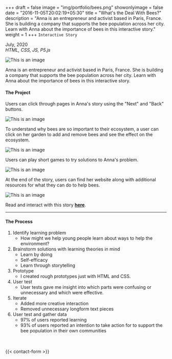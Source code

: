 +++
draft = false
image = "img/portfolio/bees.png"
showonlyimage = false
date = "2016-11-05T20:02:19+05:30"
title = "What's the Deal With Bees?"
description = "Anna is an entrepreneur and activist based in Paris, France. She is building a company that supports the bee population across her city. Learn with Anna about the importance of bees in this interactive story."
weight = 1
+++
`Interactive Story`

July, 2020  
*HTML, CSS, JS, P5.js*

<!--more-->

![This is an image](/img/portfolio/bees.png)

Anna is an entrepreneur and activist based in Paris, France. She is building a company that supports the bee population across her city. Learn with Anna about the importance of bees in this interactive story.  

#### The Project

Users can click through pages in Anna's story using the "Next" and "Back" buttons. 

![This is an image](/img/portfolio/bees-intro.png)

To understand why bees are so important to their ecosystem, a user can click on her garden to add and remove bees and see the effect on the ecosystem. 

![This is an image](/img/portfolio/gifs/bees-long.gif)

Users can play short games to try solutions to Anna's problem.

![This is an image](/img/portfolio/gifs/bee-game.gif)

At the end of the story, users can find her website along with additional resources for what they can do to help bees.

![This is an image](/img/portfolio/bees-end.png)



Read and interact with this story **[here](https://bee-story.herokuapp.com/bees.html)**.  

---

#### The Process


1. Identify learning problem
    * How might we help young people learn about ways to help the environment?
2. Brainstorm solutions with learning theories in mind
    * Learn by doing
    * Self-efficacy
    * Learn through storytelling
3. Prototype
    * I created rough prototypes just with HTML and CSS.
4. User test
    * User tests gave me insight into which parts were confusing or unnecessary and which were effective.
4. Iterate
    * Added more creative interaction
    * Removed unnecessary longform text pieces
5. User test and gather data
    * 97% of users reported learning
    * 93% of users reported an intention to take action for to support the bee population in their own communities


<br></br>
{{< contact-form >}}
